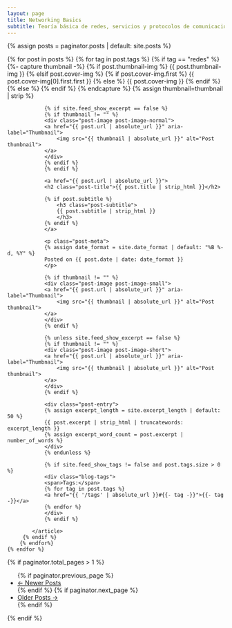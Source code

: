 ```yaml
---
layout: page
title: Networking Basics
subtitle: Teoría básica de redes, servicios y protocolos de comunicación informáticos.
---
```


{% assign posts = paginator.posts | default: site.posts %}

<div class="posts-list">
    {% for post in posts %}
    {% for tag in post.tags %}
    {% if tag == "redes" %}  <!-- Esta página lista todos los posts que contengan a modo de tag el string que aparece a la izquierda.-->
            <article class="post-preview">
                {%- capture thumbnail -%}
                {% if post.thumbnail-img %}
                    {{ post.thumbnail-img }}
                {% elsif post.cover-img %}
                    {% if post.cover-img.first %}
                    {{ post.cover-img[0].first.first }}
                    {% else %}
                    {{ post.cover-img }}
                    {% endif %}
                {% else %}
                {% endif %}
                {% endcapture %}
                {% assign thumbnail=thumbnail | strip %}

                {% if site.feed_show_excerpt == false %}
                {% if thumbnail != "" %}
                <div class="post-image post-image-normal">
                <a href="{{ post.url | absolute_url }}" aria-label="Thumbnail">
                    <img src="{{ thumbnail | absolute_url }}" alt="Post thumbnail">
                </a>
                </div>
                {% endif %}
                {% endif %}

                <a href="{{ post.url | absolute_url }}">
                <h2 class="post-title">{{ post.title | strip_html }}</h2>

                {% if post.subtitle %}
                    <h3 class="post-subtitle">
                    {{ post.subtitle | strip_html }}
                    </h3>
                {% endif %}
                </a>

                <p class="post-meta">
                {% assign date_format = site.date_format | default: "%B %-d, %Y" %}
                Posted on {{ post.date | date: date_format }}
                </p>

                {% if thumbnail != "" %}
                <div class="post-image post-image-small">
                <a href="{{ post.url | absolute_url }}" aria-label="Thumbnail">
                    <img src="{{ thumbnail | absolute_url }}" alt="Post thumbnail">
                </a>
                </div>
                {% endif %}

                {% unless site.feed_show_excerpt == false %}
                {% if thumbnail != "" %}
                <div class="post-image post-image-short">
                <a href="{{ post.url | absolute_url }}" aria-label="Thumbnail">
                    <img src="{{ thumbnail | absolute_url }}" alt="Post thumbnail">
                </a>
                </div>
                {% endif %}

                <div class="post-entry">
                {% assign excerpt_length = site.excerpt_length | default: 50 %}
                {{ post.excerpt | strip_html | truncatewords: excerpt_length }}
                {% assign excerpt_word_count = post.excerpt | number_of_words %}
                </div>
                {% endunless %}

                {% if site.feed_show_tags != false and post.tags.size > 0 %}
                <div class="blog-tags">
                <span>Tags:</span>
                {% for tag in post.tags %}
                <a href="{{ '/tags' | absolute_url }}#{{- tag -}}">{{- tag -}}</a>
                {% endfor %}
                </div>
                {% endif %}

            </article>
         {% endif %}
        {% endfor%}
    {% endfor %}
</div>

{% if paginator.total_pages > 1 %}
<ul class="pagination main-pager">
  {% if paginator.previous_page %}
  <li class="page-item previous">
    <a class="page-link" href="{{ paginator.previous_page_path | absolute_url }}">&larr; Newer Posts</a>
  </li>
  {% endif %}
  {% if paginator.next_page %}
  <li class="page-item next">
    <a class="page-link" href="{{ paginator.next_page_path | absolute_url }}">Older Posts &rarr;</a>
  </li>
  {% endif %}
</ul>
{% endif %}
